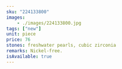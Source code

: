 ```yaml
---
sku: "224133800"
images:
    - ./images/224133800.jpg
tags: ["new"]
unit: piece
price: 76
stones: freshwater pearls, cubic zirconia
remarks: Nickel-free.
isAvailable: true
---
```

